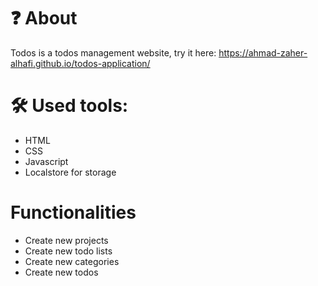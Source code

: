 # ❓ About
Todos is a todos management website, try it here: https://ahmad-zaher-alhafi.github.io/todos-application/

# 🛠️ Used tools:
- HTML
- CSS
- Javascript
- Localstore for storage

# Functionalities
- Create new projects
- Create new todo lists
- Create new categories
- Create new todos


